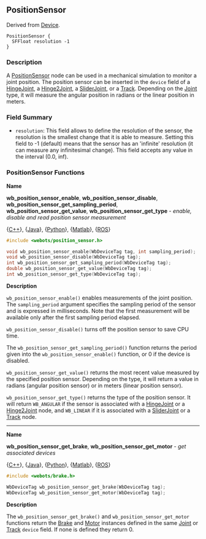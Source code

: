 ## PositionSensor

Derived from [Device](device.md).

```
PositionSensor {
  SFFloat resolution -1
}
```

### Description

A [PositionSensor](#positionsensor) node can be used in a mechanical simulation
to monitor a joint position. The position sensor can be inserted in the `device`
field of a [HingeJoint](hingejoint.md), a [Hinge2Joint](hinge2joint.md), a
[SliderJoint](sliderjoint.md), or a [Track](track.md). Depending on the
[Joint](joint.md) type, it will measure the angular position in radians or the
linear position in meters.

### Field Summary

- `resolution`: This field allows to define the resolution of the sensor, the
resolution is the smallest change that it is able to measure. Setting this field
to -1 (default) means that the sensor has an 'infinite' resolution (it can
measure any infinitesimal change). This field accepts any value in the interval
(0.0, inf).

### PositionSensor Functions

**Name**

**wb\_position\_sensor\_enable**, **wb\_position\_sensor\_disable**, **wb\_position\_sensor\_get\_sampling\_period**, **wb\_position\_sensor\_get\_value**, **wb\_position\_sensor\_get\_type** - *enable, disable and read position sensor measurement*

{[C++](cpp-api.md#cpp_position_sensor)}, {[Java](java-api.md#java_position_sensor)}, {[Python](python-api.md#python_position_sensor)}, {[Matlab](matlab-api.md#matlab_position_sensor)}, {[ROS](ros-api.md)}

```c
#include <webots/position_sensor.h>

void wb_position_sensor_enable(WbDeviceTag tag, int sampling_period);
void wb_position_sensor_disable(WbDeviceTag tag);
int wb_position_sensor_get_sampling_period(WbDeviceTag tag);
double wb_position_sensor_get_value(WbDeviceTag tag);
int wb_position_sensor_get_type(WbDeviceTag tag);
```

**Description**

`wb_position_sensor_enable()` enables measurements of the joint position.
The `sampling_period` argument specifies the sampling period of the sensor and is expressed in milliseconds.
Note that the first measurement will be available only after the first sampling period elapsed.

`wb_position_sensor_disable()` turns off the position sensor to save CPU time.

The `wb_position_sensor_get_sampling_period()` function returns the period given
into the `wb_position_sensor_enable()` function, or 0 if the device is disabled.

`wb_position_sensor_get_value()` returns the most recent value measured by the
specified position sensor. Depending on the type, it will return a value in
radians (angular position sensor) or in meters (linear position sensor).

`wb_position_sensor_get_type()` returns the type of the position sensor. It will
return `WB_ANGULAR` if the sensor is associated with a
[HingeJoint](hingejoint.md) or a [Hinge2Joint](hinge2joint.md) node, and
`WB_LINEAR` if it is associated with a [SliderJoint](sliderjoint.md) or a
[Track](track.md) node.

---

**Name**

**wb\_position\_sensor\_get\_brake**, **wb\_position\_sensor_get\_motor** - *get associated devices*

{[C++](cpp-api.md#cpp_position_sensor)}, {[Java](java-api.md#java_position_sensor)}, {[Python](python-api.md#python_position_sensor)}, {[Matlab](matlab-api.md#matlab_position_sensor)}, {[ROS](ros-api.md)}

```c
#include <webots/brake.h>

WbDeviceTag wb_position_sensor_get_brake(WbDeviceTag tag);
WbDeviceTag wb_position_sensor_get_motor(WbDeviceTag tag);
```

**Description**

The `wb_position_sensor_get_brake()` and `wb_position_sensor_get_motor` functions return the [Brake](brake.md) and [Motor](motor.md) instances defined in the same [Joint](joint.md) or [Track](track.md) `device` field. If none is defined they return 0.
